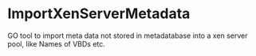 # ImportXenServerMetadata
GO tool to import meta data not stored in metadatabase into a xen server pool, like Names of VBDs etc.
